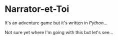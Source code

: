 # Narrator-et-Toi
It's an adventure game but it's written in *Python*...

Not sure yet where I'm going with this but let's see...